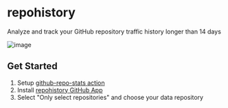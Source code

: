 # repohistory

Analyze and track your GitHub repository traffic history longer than 14 days

![image](https://github.com/repohistory/repohistory/assets/74842863/a3dae207-56ab-4e51-8faf-9b8ec54f616f)


## Get Started

1. Setup [github-repo-stats action](https://github.com/marketplace/actions/github-repo-stats)
2. Install [repohistory GitHub App](https://github.com/apps/repohistory/installations/new)
3. Select "Only select repositories" and choose your data repository
